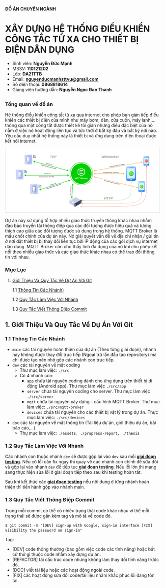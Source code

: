 #### ĐỒ ÁN CHUYÊN NGÀNH 
# XÂY DỰNG HỆ THỐNG ĐIỀU KHIỂN CÔNG TẮC TỪ XA CHO THIẾT BỊ ĐIỆN DÂN DỤNG
- Sinh viên: **Nguyễn Đức Mạnh**
- MSSV: **110121202**
- Lớp: **DA21TTB**
- Email: **nguyenducmanhsttvu@gmail.com**
- Số điện thoại: **0868818614**
- Giảng viên hướng dẫn: **Nguyễn Ngọc Đan Thanh**
##
### Tổng quan về đồ án
Hệ thống điều khiển công tắt từ xa qua internet cho phép bạn gián tiếp điều khiển các thiết bị điện của mình như máy bơm, đèn, cửa cuốn, máy lạnh,... thông qua một công tắt được thiết kế tối giản nhưng điều đặc biệt của nó nằm ở việc nó hoạt động liên tục và tức thời ở bất kỳ đâu và bất kỳ nơi nào. Yêu cầu duy nhất hệ thống này là thiết bị và ứng dụng trên điện thoại được kết nối internet.

![Remote switch control system for civil electrical system!][def] 

[def]: /assets/Remote-switch-control-system-for-civil-electrical-system.png


Dự án này sử dụng tổ hợp nhiều giao thức truyền thông khác nhau nhằm đảo bảo truyền tải thông điệp qua các đối tượng được hiệu quả và tương thích cao giữa các đối tượng được sử dụng trong hệ thống. MQTT Broker là mấu chốt chính của dự án này. Nó giải quyết vấn đề về địa chỉ nhận / gửi tin ở nơi đặt thiết bị bị thay đổi liên tục bởi IP động của các gói dịch vụ internet dân dụng. MQTT Broker còn cho thấy tính đa dụng của nó khi cho phép kết nối theo nhiều giao thức và các giao thức khác nhau có thể trao đổi thông tin với nhau.

### Mục Lục
1. [Giới Thiệu Và Quy Tắc Về Dự Án Với Git](#1-giới-thiệu-và-quy-tắc-về-dự-án-với-git)

    1.1 [Thông Tin Các Nhánh)](#11-thông-tin-các-nhánh)

    1.2 [Quy Tắc Làm Việc Với Nhánh](#12-quy-tắc-làm-việc-với-nhánh)

    1.3 [Quy Tắc Viết Thông Điệp Commit](#13-quy-tắc-viết-thông-điệp-commit)


## 1. Giới Thiệu Và Quy Tắc Về Dự Án Với Git
### 1.1 Thông Tin Các Nhánh
-   `main` các tài nguyên hoàn thiện của dự án (Theo từng giai đoạn), nhánh này không được thay đổi trực tiếp (Ngoại trừ lần đầu tạo repository) mà chỉ được tạo nên nhờ gộp các nhánh con trực tiếp.
-   `dev` các tài nguyên về mặt coding
    -   Thư mục làm việc: `./src`
    -   Có 4 nhánh con:
        -   `app` chứa tài nguyên coding dành cho ứng dụng trên thiết bị di động (Android app). Thư mục làm việc `./src/app`
        -   `server` chứa tài nguyên coding cho server. Thư mục làm việc `./src/server`
        -   `mqtt` chứa tài nguyên xây dựng - cấu hình MQTT Broker. Thư mục làm việc: `./src/mqtt-broker`
        -   `devices` chứa tài nguyên cho các thiết bị vật lý trong dự án. Thực mục làm việc: `./src/devices`
-   `doc` các tài nguyên về mặt thông tin (Tài liệu dự án, giới thiệu dự án, bài báo cáo,...)
    - Thự mục làm việc: `./assets, ./propress-report, ./thesis`
### 1.2 Quy Tắc Làm Việc Với Nhánh
Các nhánh con thuộc nhánh `dev` sẽ được gộp lại vào `dev` sau mỗi <b><u>giai đoạn testing</u></b>. Nếu có lỗi cần fix ngay thì quay về các nhánh con chính để sửa đổi và gộp lại vào nhánh `dev` để tiếp tục <b><u>giai đoạn testing</u></b>. Nếu lỗi lớn thì mang sang thực hiện sửa lỗi ở giai đoạn tiếp theo sau khi testing hoàn tất.

Sau khi kết thúc các <b><u>giai đoạn testing</u></b> nếu nội dung ở từng nhánh hoàn thiện thì tiến hành gộp vào nhánh main.
### 1.3 Quy Tắc Viết Thông Điệp Commit
Trong mỗi commit có thể có nhiều trạng thái code khác nhau vì thế mỗi trạng thái sẽ được gắn kèm tag và mô tả về code đó.
```terminal
$ git commit -m "[DEV] sign-up with Google, sign-in interface [FIX] visibility the password on sign-in"
```

Tag:
-   [DEV] code thông thường (bao gồm việc code các tính năng) hoặc bất cứ thứ gì thuộc code nhằm xây dựng dự án.
-   [REFACTOR] tái cấu trúc code nhưng không làm thay đổi tính năng trước đó.
-   [DOC] viết tài liệu hoặc các hoạt động ngoài code.
-   [FIX] các hoạt động sửa đổi code/tài liệu nhằm khắc phục lỗi đang tồn tại.